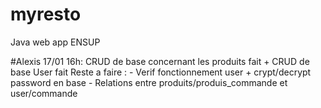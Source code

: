 # myresto
Java web app ENSUP 


#Alexis
17/01 16h: CRUD de base concernant les produits fait + CRUD de base User fait
	Reste a faire :  - Verif fonctionnement user + crypt/decrypt password en base
					 - Relations entre produits/produis_commande et user/commande
